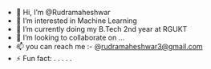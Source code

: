 - 👋 Hi, I’m @Rudramaheshwar
- 👀 I’m interested in Machine Learning
- 🌱 I’m currently doing my B.Tech 2nd year at RGUKT
- 💞️ I’m looking to collaborate on ...
- 📫 you can reach me :- @rudramaheshwar3@gmail.com
- ⚡ Fun fact: . . . . .

<!---
Rudramaheshwar/Rudramaheshwar is a ✨ special ✨ repository because its `README.md` (this file) appears on your GitHub profile.
You can click the Preview link to take a look at your changes.
--->
